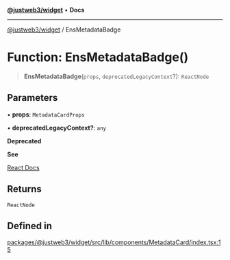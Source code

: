 [**@justweb3/widget**](../README.md) • **Docs**

***

[@justweb3/widget](../globals.md) / EnsMetadataBadge

# Function: EnsMetadataBadge()

> **EnsMetadataBadge**(`props`, `deprecatedLegacyContext`?): `ReactNode`

## Parameters

• **props**: `MetadataCardProps`

• **deprecatedLegacyContext?**: `any`

**Deprecated**

**See**

[React Docs](https://legacy.reactjs.org/docs/legacy-context.html#referencing-context-in-lifecycle-methods)

## Returns

`ReactNode`

## Defined in

[packages/@justweb3/widget/src/lib/components/MetadataCard/index.tsx:15](https://github.com/JustaName-id/JustaName-sdk/blob/dc845c10af242e3ca87d95ef392516ac0bfa8b95/packages/@justweb3/widget/src/lib/components/MetadataCard/index.tsx#L15)
